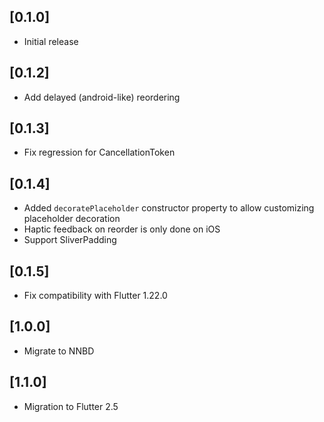 ## [0.1.0]

* Initial release

## [0.1.2]

* Add delayed (android-like) reordering

## [0.1.3]

* Fix regression for CancellationToken

## [0.1.4]

* Added `decoratePlaceholder` constructor property to allow customizing placeholder decoration
* Haptic feedback on reorder is only done on iOS
* Support SliverPadding

## [0.1.5]

* Fix compatibility with Flutter 1.22.0

## [1.0.0]

* Migrate to NNBD

## [1.1.0]

* Migration to Flutter 2.5
